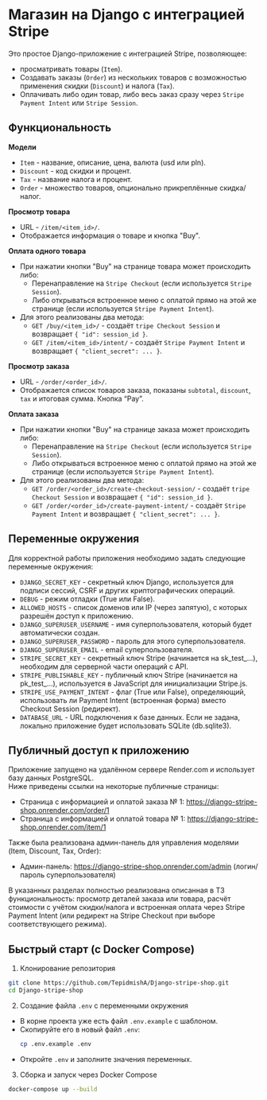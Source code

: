 # Магазин на Django с интеграцией Stripe

Это простое Django-приложение с интеграцией Stripe, позволяющее:
- просматривать товары (`Item`).
- Создавать заказы (`Order`) из нескольких товаров с возможностью применения скидки (`Discount`) и налога (`Tax`).
- Оплачивать либо один товар, либо весь заказ сразу через `Stripe Payment Intent` или `Stripe Session`.

## Функциональность
**Модели**
- `Item` - название, описание, цена, валюта (usd или pln).
- `Discount` - код скидки и процент.
- `Tax` - название налога и процент.
- `Order` - множество товаров, опционально прикреплённые скидка/налог.

**Просмотр товара**
- URL - `/item/<item_id>/`.
- Отображается информация о товаре и кнопка "Buy".

**Оплата одного товара**
- При нажатии кнопки "Buy" на странице товара может происходить либо:
  - Перенаправление на `Stripe Checkout` (если используется `Stripe Session`).
  - Либо открываться встроенное меню с оплатой прямо на этой же странице (если используется `Stripe Payment Intent`).
- Для этого реализованы два метода:
  - `GET /buy/<item_id>/` - создаёт `tripe Checkout Session` и возвращает `{ "id": session_id }`.
  - `GET /item/<item_id>/intent/` - создаёт `Stripe Payment Intent` и возвращает `{ "client_secret": ... }`.

**Просмотр заказа**
- URL - `/order/<order_id>/`.
- Отображается список товаров заказа, показаны `subtotal`, `discount`, `tax` и итоговая сумма. Кнопка “Pay”.

**Оплата заказа**
- При нажатии кнопки "Buy" на странице заказа может происходить либо:
  - Перенаправление на `Stripe Checkout` (если используется `Stripe Session`).
  - Либо открываться встроенное меню с оплатой прямо на этой же странице (если используется `Stripe Payment Intent`).
- Для этого реализованы два метода:
  - `GET /order/<order_id>/create-checkout-session/` - создаёт `tripe Checkout Session` и
    возвращает `{ "id": session_id }`.
  - `GET /order/<order_id>/create-payment-intent/` - создаёт `Stripe Payment Intent` и
    возвращает `{ "client_secret": ... }`.

## Переменные окружения
Для корректной работы приложения необходимо задать следующие переменные окружения:
- `DJANGO_SECRET_KEY` - секретный ключ Django, используется для подписи сессий, CSRF и других криптографических операций.
- `DEBUG` - режим отладки (True или False).
- `ALLOWED_HOSTS` - список доменов или IP (через запятую), с которых разрешён доступ к приложению.
- `DJANGO_SUPERUSER_USERNAME` - имя суперпользователя, который будет автоматически создан.
- `DJANGO_SUPERUSER_PASSWORD` - пароль для этого суперпользователя.
- `DJANGO_SUPERUSER_EMAIL` - email суперпользователя.
- `STRIPE_SECRET_KEY` - секретный ключ Stripe (начинается на sk_test_…), необходим для серверной части операций с API.
- `STRIPE_PUBLISHABLE_KEY` - публичный ключ Stripe (начинается на pk_test_…), используется в JavaScript для инициализации Stripe.js.
- `STRIPE_USE_PAYMENT_INTENT` - флаг (True или False), определяющий, использовать ли Payment Intent (встроенная форма)
  вместо Checkout Session (редирект).
- `DATABASE_URL` - URL подключения к базе данных. Если не задана, локально приложение будет использовать SQLite (db.sqlite3).

## Публичный доступ к приложению
Приложение запущено на удалённом сервере Render.com и использует базу данных PostgreSQL.  
Ниже приведены ссылки на некоторые публичные страницы:
- Страница с информацией и оплатой заказа № 1:
  https://django-stripe-shop.onrender.com/order/1
- Страница с информацией и оплатой товара № 1:
  https://django-stripe-shop.onrender.com/item/1
  
Также была реализована админ-панель для управления моделями (Item, Discount, Tax, Order):
- Админ-панель: https://django-stripe-shop.onrender.com/admin (логин/пароль суперпользователя)

В указанных разделах полностью реализована описанная в ТЗ функциональность: просмотр деталей заказа или товара,
расчёт стоимости с учётом скидки/налога и встроенная оплата через Stripe Payment Intent
(или редирект на Stripe Checkout при выборе соответствующего режима).

## Быстрый старт (с Docker Compose)
1. Клонирование репозитория
  ```bash
  git clone https://github.com/TepidmishA/Django-stripe-shop.git
  cd Django-stripe-shop
  ```
2. Создание файла `.env` с переменными окружения
- В корне проекта уже есть файл `.env.example` с шаблоном.
- Скопируйте его в новый файл `.env`:
  ```bash
  cp .env.example .env
  ```
- Откройте `.env` и заполните значения переменных.

3. Сборка и запуск через Docker Compose
```bash
docker-compose up --build
```
